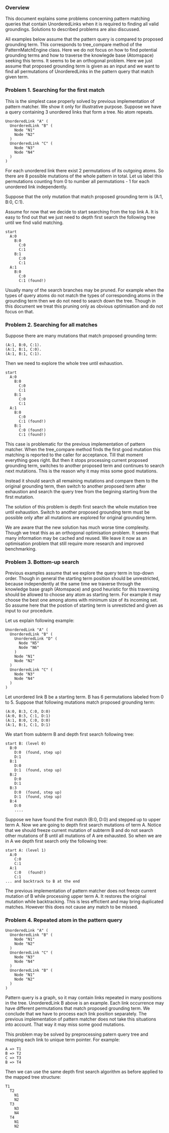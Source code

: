 ### Overview

This document explains some problems concerning pattern matching queries
that contain UnorderedLinks when it is required to finding all valid
groundings. Solutions to described problems are also discussed.

All examples below assume that the pattern query is compared to proposed 
grounding term. This corresponds to tree_compare method of the 
PatternMatchEngine class. Here we do not focus on how to find potential
grounding terms and how to traverse the knowlegde base (Atomspace) seeking
this terms. It seems to be an orthogonal problem. Here we just assume that
proposed grounding term is given as an input and we want to find all
permutations of UnorderedLinks in the pattern query that match given term.

### Problem 1. Searching for the first match

This is the simplest case properly solved by previous implementation
of pattern matcher. We show it only for illustrative purpose. Suppose we have
a query containing 3 unordered links that form a tree. No atom repeats.

```
UnorderedLink "A" (
  UnorderedLink "B" (
    Node "N1"
    Node "N2"
  )
  UnorderedLink "C" (
    Node "N3"
    Node "N4"
  )
)
```

For each unordered link there exist 2 permutations of its outgoing atoms.
So there are 8 possible mutations of the whole pattern in total.
Let us label this permutations counting from 0 to number all permutations - 1
for each unordered link independently.

Suppose that the only mutation that match proposed grounding term is
(A:1, B:0, C:1).

Assume for now that we decide to start searching from the top link A.
It is easy to find out that we just need to depth first search the following
tree until we find valid matching.

```
start
  A:0
    B:0
      C:0
      C:1
    B:1
      C:0
      C:1
  A:1
    B:0
      C:0
      C:1 (found!)
```

Usually many of the search branches may be pruned. For example when the types
of query atoms do not match the types of corresponding atoms in the grounding
term then we do not need to search down the tree. Though in this document
we treat this pruning only as obvious optimisation and do not focus on that.

### Problem 2. Searching for all matches

Suppose there are many mutations that match proposed grounding term:

```
(A:1, B:0, C:1).
(A:1, B:1, C:0).
(A:1, B:1, C:1).
```

Then we need to explore the whole tree until exhaustion.

```
start
  A:0
    B:0
      C:0
      C:1
    B:1
      C:0
      C:1
  A:1
    B:0
      C:0
      C:1 (found!)
    B:1
      C:0 (found!)
      C:1 (found!)
```

This case is problematic for the previous implementation of pattern matcher.
When the tree_compare method finds the first good mutation this matching
is reported to the caller for acceptance. Till that moment everything goes
right. But then it stops processing current proposed grounding term,
switches to another proposed term and continues to search next mutations.
This is the reason why it may miss some good mutations.

Instead it should search all remaining mutations and compare them to the 
original grounding term, then switch to another proposed term after exhaustion 
and search the query tree from the begining starting from the first mutation. 

The solution of this problem is depth first search the whole mutation tree
until exhaustion. Switch to another proposed grounding term must be
possible only after all mutations are explored for original grounding term.

We are aware that the new solution has much worse time complexity. Though
we treat this as an orthogonal optimisation problem. It seems that many
information may be cached and reused. We leave it now as an optimisation 
problem that still require more research and improved benchmarking.

### Problem 3. Bottom-up search

Previous examples assume that we explore the query term in top-down order.
Though in general the starting term position should be unrestricted,
because independently at the same time we traverse through the knowledge
base graph (Atomspace) and good heuristic for this traversing should be
allowed to choose any atom as starting term. For example it may choose the
best one among atoms with minimum size of its incoming set. So assume here
that the postion of starting term is unresticted and given as input to our 
procedure.

Let us explain following example:

```
UnorderedLink "A" (
  UnorderedLink "B" (
    UnorderedLink "D" (
      Node "N5"
      Node "N6"
    )
    Node "N1"
    Node "N2"
  )
  UnorderedLink "C" (
    Node "N3"
    Node "N4"
  )
)
```

Let unordered link B be a starting term. B has 6 permutations labeled
from 0 to 5. Suppose that following mutations match proposed grounding term:

```
(A:0, B:3, C:0, D:0)
(A:0, B:3, C:1, D:1)
(A:1, B:0, C:0, D:0)
(A:1, B:1, C:1, D:1)
```

We start from subterm B and depth first search following tree:

```
start B: (level 0)
  B:0
    D:0  (found, step up)
    D:1
  B:1
    D:0
    D:1  (found, step up)
  B:2
    D:0
    D:1
  B:3
    D:0  (found, step up)
    D:1  (found, step up)
  B:4
    D:0
    ....
```

Suppose we have found the first match (B:0, D:0) and stepped up to upper
term A. Now we are going to depth first search mutations of term A.
Notice that we should freeze current mutation of subterm B and do not search
other mutations of B until all mutations of A are exhausted. So when we are
in A we depth first search only the following tree:

```
start A: (level 1)
  A:0
    C:0
    C:1
  A:1
    C:0   (found!)
    C:1
... and backtrack to B at the end
```

The previous implementation of pattern matcher does not freeze current
mutation of B while processing upper term A. It restores the original
mutation while backtracking. This is less effictient and may bring
duplicated matches. However this does not cause any match to be missed.

### Problem 4. Repeated atom in the pattern query

```
UnorderedLink "A" (
  UnorderedLink "B" (
    Node "N1"
    Node "N2"
  )
  UnorderedLink "C" (
    Node "N3"
    Node "N4"
  )
  UnorderedLink "B" (
    Node "N1"
    Node "N2"
  )
)
```

Pattern query is a graph, so it may contain links repeated in many
positions in the tree. UnorderedLink B above is an example. Each link 
occurrence may have different permutations that match proposed grounding
term. We conclude that we have to process each link position separately.
The previous implementation of pattern matcher does not take this situations
into account. That way it may miss some good mutations.

This problem may be solved by preprocessing patern query tree and mapping
each link to unique term pointer. For example:
```
A => T1
B => T2
C => T3
B => T4
```

Then we can use the same depth first search algorithm as before applied
to the mapped tree structure:

```
T1
  T2
    N1
    N2
  T3
    N3
    N4
  T4
    N1
    N2
```
